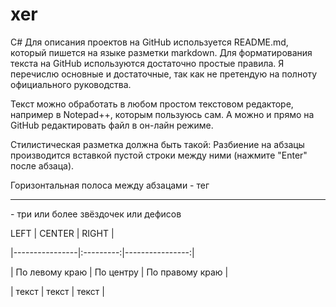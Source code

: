# xer
C#
Для описания проектов на GitHub используется README.md, который пишется на языке разметки markdown. Для форматирования текста на GitHub используются достаточно простые правила. Я перечислю основные и достаточные, так как не претендую на полноту официального руководства.

Текст можно обработать в любом простом текстовом редакторе, например в Notepad++, которым пользуюсь сам. А можно и прямо на GitHub редактировать файл в он-лайн режиме.

Стилистическая разметка должна быть такой: Разбиение на абзацы производится вставкой пустой строки между ними (нажмите "Enter" после абзаца).

Горизонтальная полоса между абзацами - тег <hr>- три или более звёздочек или дефисов

 LEFT | CENTER | RIGHT |

|----------------|:---------:|----------------:|

| По левому краю | По центру | По правому краю |

| текст | текст | текст |
